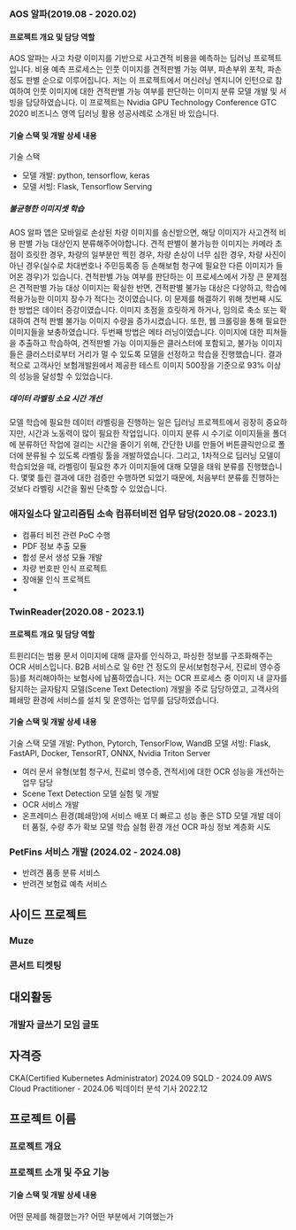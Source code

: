 ### AOS 알파(2019.08 - 2020.02)
#### 프로젝트 개요 및 담당 역할
AOS 알파는 사고 차량 이미지를 기반으로 사고견적 비용을 예측하는 딥러닝 프로젝트입니다. 비용 예측 프로세스는 인풋 이미지를 견적판별 가능 여부, 파손부위 포착, 파손 정도 판별 순으로 이루어집니다. 저는 이 프로젝트에서 머신러닝 엔지니어 인턴으로 참여하여 인풋 이미지에 대한 견적판별 가능 여부를 판단하는 이미지 분류 모델 개발 및 서빙을 담당하였습니다. 이 프로젝트는 Nvidia GPU Technology Conference GTC 2020 비즈니스 영역 딥러닝 활용 성공사례로 소개된 바 있습니다.
#### 기술 스택 및 개발 상세 내용
기술 스택
- 모델 개발: python, tensorflow, keras
- 모델 서빙: Flask, Tensorflow Serving

##### 불균형한 이미지셋 학습
AOS 알파 앱은 모바일로 손상된 차량 이미지를 송신받으면, 해당 이미지가 사고견적 비용 판별 가능 대상인지 분류해주어야합니다. 견적 판별이 불가능한 이미지는 카메라 초점이 흐릿한 경우, 차량의 일부분만 찍힌 경우, 차량 손상이 너무 심한 경우, 차량 사진이 아닌 경우(실수로 차대번호나 주민등록증 등 손해보험 청구에 필요한 다른 이미지가 들어온 경우)가 있습니다. 견적판별 가능 여부를 판단하는 이 프로세스에서 가장 큰 문제점은 견적판별 가능 대상 이미지는 확실한 반면, 견적판별 불가능 대상은 다양하고, 학습에 적용가능한 이미지 장수가 적다는 것이였습니다.
이 문제를 해결하기 위해 첫번째 시도한 방법은 데이터 증강이였습니다. 이미지 초점을 흐릿하게 하거나, 임의로 축소 또는 확대하여 견적 판별 불가능 이미지 수량을 증가시켰습니다. 또한, 웹 크롤링을 통해 필요한 이미지들을 보충하였습니다. 두번째 방법은 메타 러닝이였습니다. 이미지에 대한 피쳐들을 추출하고 학습하여, 견적판별 가능 이미지들은 클러스터에 포함되고, 불가능 이미지들은 클러스터로부터 거리가 멀 수 있도록 모델을 선정하고 학습을 진행했습니다. 결과적으로 고객사인 보험개발원에서 제공한 테스트 이미지 500장을 기준으로 93% 이상의 성능을 달성할 수 있었습니다.

##### 데이터 라벨링 소요 시간 개선
모델 학습에 필요한 데이터 라벨링을 진행하는 일은 딥러닝 프로젝트에서 굉장히 중요하지만, 시간과 노동력이 많이 필요한 작업입니다. 이미지 분류 시 수기로 이미지들을 폴더에 분류하던 작업에 걸리는 시간을 줄이기 위해, 간단한 UI를 만들어 버튼클릭만으로 폴더에 분류될 수 있도록 라벨링 툴을 개발하였습니다. 그리고, 1차적으로 딥러닝 모델이 학습되었을 때, 라벨링이 필요한 추가 이미지들에 대해 모델을 태워 분류를 진행했습니다. 몇몇 틀린 결과에 대한 검증만 수행하면 되었기 때문에, 처음부터 분류를 진행하는 것보다 라벨링 시간을 훨씬 단축할 수 있었습니다.


### 애자일소다 알고리즘팀 소속 컴퓨터비전 업무 담당(2020.08 - 2023.1)
- 컴퓨터 비전 관련 PoC 수행 
- PDF 정보 추출 모듈
- 합성 문서 생성 모듈 개발
- 차량 번호판 인식 프로젝트
- 장애물 인식 프로젝트
- 
### TwinReader(2020.08 - 2023.1)
#### 프로젝트 개요 및 담당 역할
트윈리더는 범용 문서 이미지에 대해 글자를 인식하고, 파싱한 정보를 구조화해주는 OCR 서비스입니다. B2B 서비스로 일 6만 건 정도의 문서(보험청구서, 진료비 영수증 등)를 처리해야하는 보험사에 납품하였습니다. 저는 OCR 프로세스 중 이미지 내 글자를 탐지하는 글자탐지 모델(Scene Text Detection) 개발을 주로 담당하였고, 고객사의 폐쇄망 환경에 서비스를 설치 및 운영하는 업무를 담당하였습니다.

#### 기술 스택 및 개발 상세 내용
기술 스택
모델 개발: Python, Pytorch, TensorFlow, WandB
모델 서빙: Flask, FastAPI, Docker, TensorRT, ONNX, Nvidia Triton Server



- 여러 문서 유형(보험 청구서, 진료비 영수증, 견적서)에 대한 OCR 성능을 개선하는 업무 담당
- Scene Text Detection 모델 실험 및 개발
- OCR 서비스 개발
- 온프레미스 환경(폐쇄망)에 서비스 배포
더 빠르고 성능 좋은 STD 모델 개발
데이터 품질, 수량 추가 확보
모델 학습 실험 환경 개선
OCR 파싱 정보 계층화 시도



### PetFins 서비스 개발 (2024.02 - 2024.08)
- 반려견 품종 분류 서비스
- 반려견 보험료 예측 서비스
## 사이드 프로젝트
### Muze
### 콘서트 티켓팅
## 대외활동
### 개발자 글쓰기 모임 글또
## 자격증
CKA(Certified Kubernetes Administrator) 2024.09
SQLD - 2024.09
AWS Cloud Practitioner - 2024.06
빅데이터 분석 기사 2022.12
## 프로젝트 이름
### 프로젝트 개요
### 프로젝트 소개 및 주요 기능
#### 기술 스택 및 개발 상세 내용
어떤 문제를 해결했는가?
어떤 부분에서 기여했는가